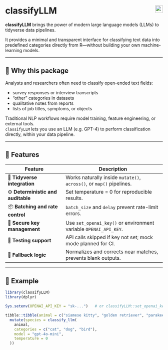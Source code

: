 # classifyLLM <a href="https://dante042.github.io/classifyLLM"><img src="https://img.shields.io/badge/docs-pkgdown-blue" align="right" height="24"></a>

**classifyLLM** brings the power of modern large language models (LLMs) to tidyverse data pipelines.

It provides a minimal and transparent interface for classifying text data into predefined categories directly from R—without building your own machine-learning models.

---

## 🧭 Why this package

Analysts and researchers often need to classify open-ended text fields:
- survey responses or interview transcripts  
- “other” categories in datasets  
- qualitative notes from reports  
- lists of job titles, symptoms, or objects  

Traditional NLP workflows require model training, feature engineering, or external tools.  
`classifyLLM` lets you use an LLM (e.g. GPT-4) to perform classification directly, within your data pipeline.

---

## 🚀 Features

| Feature | Description |
|----------|-------------|
| 🧹 **Tidyverse integration** | Works naturally inside `mutate()`, `across()`, or `map()` pipelines. |
| ⚙️ **Deterministic and auditable** | Set temperature = 0 for reproducible results. |
| 📦 **Batching and rate control** | `batch_size` and `delay` prevent rate-limit errors. |
| 🔐 **Secure key management** | Use `set_openai_key()` or environment variable `OPENAI_API_KEY`. |
| 🧪 **Testing support** | API calls skipped if key not set; mock mode planned for CI. |
| 💬 **Fallback logic** | Normalizes and corrects near matches, prevents blank outputs. |

---

## 🧩 Example

```r
library(classifyLLM)
library(dplyr)

Sys.setenv(OPENAI_API_KEY = "sk-...")   # or classifyLLM::set_openai_key()

tibble::tibble(animal = c("siamese kitty", "golden retriever", "parakeet")) |>
  mutate(species = classify_llm(
    animal,
    categories = c("cat", "dog", "bird"),
    model = "gpt-4o-mini",
    temperature = 0
  ))
